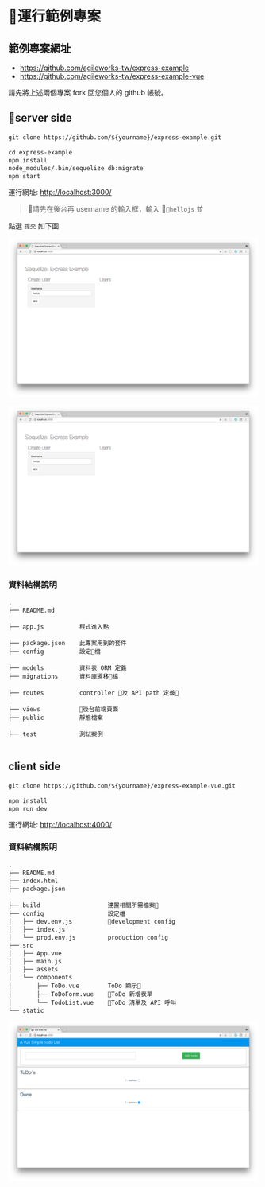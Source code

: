 # 運行範例專案


## 範例專案網址

* <https://github.com/agileworks-tw/express-example>
* <https://github.com/agileworks-tw/express-example-vue>

請先將上述兩個專案 fork 回您個人的 github 帳號。

## server side

```
git clone https://github.com/${yourname}/express-example.git
```

```
cd express-example
npm install
node_modules/.bin/sequelize db:migrate
npm start
```

運行網址: <http://localhost:3000/>

>請先在後台再 username 的輸入框，輸入 `hellojs` 並

點選 `提交` 如下圖

![](assets/2018-07-04-15-29-27.png)

![](assets/2018-07-04-15-29-47.png)

### 資料結構說明

```
.
├── README.md

├── app.js          程式進入點

├── package.json    此專案用到的套件
├── config          設定檔

├── models          資料表 ORM 定義
├── migrations      資料庫遷移檔

├── routes          controller 及 API path 定義

├── views           後台前端頁面
├── public          靜態檔案

├── test            測試案例


```


## client side

```
git clone https://github.com/${yourname}/express-example-vue.git
```

```
npm install
npm run dev
```

運行網址: <http://localhost:4000/>

### 資料結構說明

```
.
├── README.md
├── index.html
├── package.json

├── build                   建置相關所需檔案
├── config                  設定檔
│   ├── dev.env.js          development config 
│   ├── index.js
│   └── prod.env.js         production config
├── src
│   ├── App.vue
│   ├── main.js
│   ├── assets
│   └── components
│       ├── ToDo.vue        ToDo 顯示
│       ├── ToDoForm.vue    ToDo 新增表單
│       └── TodoList.vue    ToDo 清單及 API 呼叫
└── static

```

![](assets/2018-07-04-15-31-40.png)